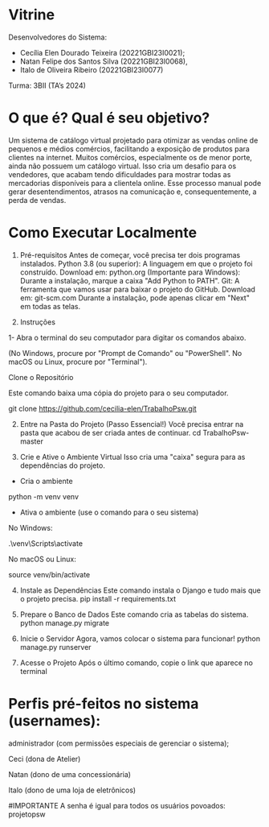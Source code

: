 # Vitrine

Desenvolvedores do Sistema:
- Cecília Elen Dourado Teixeira (20221GBI23I0021);
- Natan Felipe dos Santos Silva (20221GBI23I0068),
- Italo de Oliveira Ribeiro (20221GBI23I0077)

Turma: 3BII 
(TA’s 2024)

# O que é? Qual é seu objetivo?

Um sistema de catálogo virtual projetado para otimizar as vendas online de pequenos e médios comércios, facilitando a exposição de produtos para clientes na internet.
Muitos comércios, especialmente os de menor porte, ainda não possuem um catálogo virtual. Isso cria um desafio para os vendedores, que acabam tendo dificuldades para mostrar todas as mercadorias disponíveis para a clientela online. Esse processo manual pode gerar desentendimentos, atrasos na comunicação e, consequentemente, a perda de vendas.

# Como Executar Localmente
1. Pré-requisitos
Antes de começar, você precisa ter dois programas instalados.
Python 3.8 (ou superior): A linguagem em que o projeto foi construído.
Download em: python.org
(Importante para Windows): Durante a instalação, marque a caixa "Add Python to PATH".
Git: A ferramenta que vamos usar para baixar o projeto do GitHub.
Download em: git-scm.com
Durante a instalação, pode apenas clicar em "Next" em todas as telas.

2. Instruções
   
1- Abra o terminal do seu computador para digitar os comandos abaixo.


(No Windows, procure por "Prompt de Comando" ou "PowerShell". No macOS ou Linux, procure por "Terminal").

Clone o Repositório

Este comando baixa uma cópia do projeto para o seu computador.

 git clone https://github.com/cecilia-elen/TrabalhoPsw.git

2. Entre na Pasta do Projeto (Passo Essencial!)
Você precisa entrar na pasta que acabou de ser criada antes de continuar.
cd TrabalhoPsw-master


3. Crie e Ative o Ambiente Virtual
Isso cria uma "caixa" segura para as dependências do projeto.


- Cria o ambiente

 python -m venv venv
 
- Ativa o ambiente (use o comando para o seu sistema)

No Windows:

.\venv\Scripts\activate

No macOS ou Linux:

source venv/bin/activate

4. Instale as Dependências
Este comando instala o Django e tudo mais que o projeto precisa.
  pip install -r requirements.txt
  
5. Prepare o Banco de Dados
Este comando cria as tabelas do sistema.
 python manage.py migrate
 
6. Inicie o Servidor
Agora, vamos colocar o sistema para funcionar!
python manage.py runserver

7. Acesse o Projeto
Após o último comando, copie o link que aparece no terminal 


# Perfis pré-feitos no sistema (usernames):

administrador (com permissões especiais de gerenciar o sistema);

Ceci (dona de Atelier)

Natan (dono de uma concessionária)

Italo (dono de uma loja de eletrônicos)


#IMPORTANTE A senha é igual para todos os usuários povoados: projetopsw

